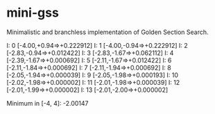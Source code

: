# mini-gss
Minimalistic and branchless implementation of Golden Section Search.

I:  0 [-4.00,+0.94=>+0.222912]
I:  1 [-4.00,-0.94=>+0.222912]
I:  2 [-2.83,-0.94=>+0.012422]
I:  3 [-2.83,-1.67=>+0.062112]
I:  4 [-2.39,-1.67=>+0.000692]
I:  5 [-2.11,-1.67=>+0.012422]
I:  6 [-2.11,-1.84=>+0.000692]
I:  7 [-2.11,-1.94=>+0.000692]
I:  8 [-2.05,-1.94=>+0.000039]
I:  9 [-2.05,-1.98=>+0.000193]
I: 10 [-2.02,-1.98=>+0.000002]
I: 11 [-2.01,-1.98=>+0.000039]
I: 12 [-2.01,-1.99=>+0.000002]
I: 13 [-2.01,-2.00=>+0.000002]

Minimum in [-4, 4]: -2.00147
